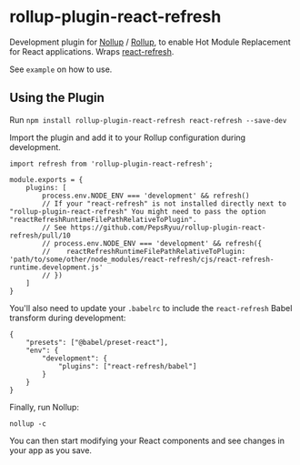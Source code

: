 # rollup-plugin-react-refresh

Development plugin for [Nollup](https://github.com/PepsRyuu/nollup) / [Rollup](https://rollupjs.org/guide/en/), to enable Hot Module Replacement for React applications. Wraps [react-refresh](https://github.com/facebook/react/tree/master/packages/react-refresh).

See ```example``` on how to use. 

## Using the Plugin

Run ```npm install rollup-plugin-react-refresh react-refresh --save-dev```

Import the plugin and add it to your Rollup configuration during development.

```
import refresh from 'rollup-plugin-react-refresh';

module.exports = {
    plugins: [
        process.env.NODE_ENV === 'development' && refresh()
        // If your "react-refresh" is not installed directly next to "rollup-plugin-react-refresh" You might need to pass the option "reactRefreshRuntimeFilePathRelativeToPlugin".
        // See https://github.com/PepsRyuu/rollup-plugin-react-refresh/pull/10
        // process.env.NODE_ENV === 'development' && refresh({
        //    reactRefreshRuntimeFilePathRelativeToPlugin: 'path/to/some/other/node_modules/react-refresh/cjs/react-refresh-runtime.development.js'
        // })
    ]
}
```

You'll also need to update your ```.babelrc``` to include the ```react-refresh``` Babel transform during development:

```
{
    "presets": ["@babel/preset-react"],
    "env": {
        "development": {
            "plugins": ["react-refresh/babel"]
        }
    }
}
```

Finally, run Nollup:

```
nollup -c
```

You can then start modifying your React components and see changes in your app as you save.